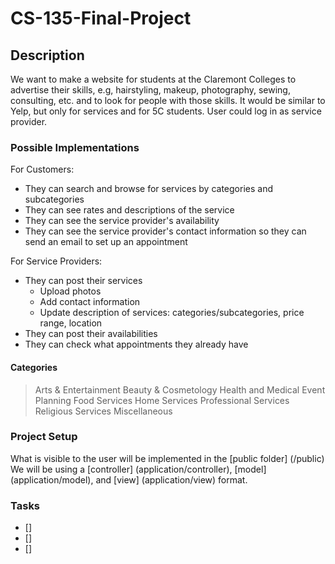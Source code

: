 # CS-135-Final-Project

## Description
We want to make a website for students at the Claremont Colleges to advertise their skills, e.g, hairstyling, makeup, photography, sewing, consulting, etc.  and to look for people with those skills. It would be similar to Yelp, but only for services and for 5C students. User could log in as service provider.

### Possible Implementations
For Customers:
- They can search and browse for services by categories and subcategories
- They can see rates and descriptions of the service
- They can see the service provider's availability
- They can see the service provider's contact information so they can send an email to set up an appointment

For Service Providers:
- They can post their services
  - Upload photos
  - Add contact information
  - Update description of services: categories/subcategories, price range, location
- They can post their availabilities
- They can check what appointments they already have

#### Categories
> Arts & Entertainment
> Beauty & Cosmetology
> Health and Medical
> Event Planning
Food Services
Home Services
Professional Services
Religious Services
Miscellaneous

### Project Setup
What is visible to the user will be implemented in the [public folder] (/public)
We will be using a [controller] (application/controller), [model] (application/model), and [view] (application/view) format.

### Tasks
- []
- []
- []
